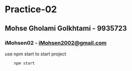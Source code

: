 # Practice-02

## Mohse Gholami Golkhtami - 9935723
### iMohsen02 - iMohsen2002@gmail.com

use npm start to  start project
```
    npm start
```
